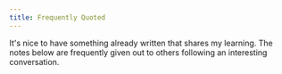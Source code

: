 ```yaml
---
title: Frequently Quoted
---
```

It's nice to have something already written that shares my learning. The notes below are frequently given out to others following an interesting conversation.